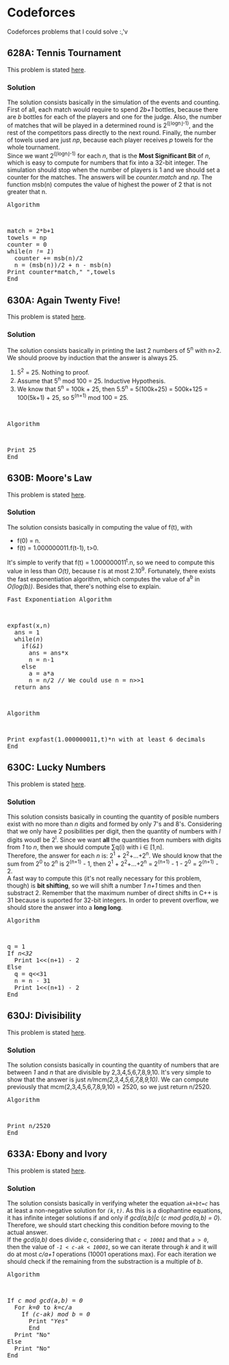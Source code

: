 # Codeforces
Codeforces problems that I could solve :,'v


## 628A: Tennis Tournament

This problem is stated <a href="http://codeforces.com/contest/628/problem/A">here</a>.
<br>
### Solution
The solution consists basically in the simulation of the events and counting. First of all, each match would require to spend *2b+1* bottles, because there are *b* bottles for each of the players and one for the judge. Also, the number of matches that will be played in a determined round is 2<sup>(&lfloor;logn&rfloor;-1)</sup>, and the rest of the competitors pass directly to the next round. Finally, the number of towels used are just *np*, because each player receives *p* towels for the whole tournament.
<br>
Since we want 2<sup>(&lfloor;logn&rfloor;-1)</sup> for each *n*, that is the **Most Significant Bit** of *n*, which is easy to compute for numbers that fix into a 32-bit integer. The simulation should stop when the number of players is 1 and we should set a counter for the matches. The answers will be *counter.match* and *np*. The function msb(n) computes the value of highest the power of 2 that is not greater that n.

<pre>Algorithm</pre>
<br>
<pre>
match = 2*b+1
towels = np
counter = 0
while(<em>n != 1</em>)
  counter += msb(n)/2
  n = (msb(n))/2 + n - msb(n)
Print counter*match," ",towels
End
</pre>

## 630A: Again Twenty Five!
This problem is stated <a href="http://codeforces.com/contest/630/problem/A">here</a>.
<br>
### Solution
The solution consists basically in printing the last 2 numbers of 5<sup>n</sup> with n&gt;2. We should proove by induction that the answer is always 25.
<ol>
<li> 5<sup>2</sup> = 25. Nothing to proof.</li>
<li> Assume that 5<sup>n</sup> mod 100 = 25. Inductive Hypothesis.</li>
<li> We know that 5<sup>n</sup> = 100k + 25, then 5.5<sup>n</sup> = 5(100k+25) = 500k+125 = 100(5k+1) + 25, so 5<sup>(n+1)</sup> mod 100 = 25.</li>
</ol>
<br>
<pre>Algorithm</pre>
<br>
<pre>
Print 25
End
</pre>

## 630B: Moore's Law
This problem is stated <a href="http://codeforces.com/contest/630/problem/B">here</a>.
<br>
### Solution
The solution consists basically in computing the value of f(t), with 
<ul>
<li>f(0) = n.</li>
<li>f(t) = 1.000000011.f(t-1), t&gt;0. </li>
</ul>

It's simple to verify that f(t) = 1.000000011<sup>t</sup>.n, so we need to compute this value in less than *O(t)*, because *t* is at most 2.10<sup>9</sup>. Fortunately, there exists the fast exponentiation algorithm, which computes the value of a<sup>b</sup> in *O(log(b))*. Besides that, there's nothing else to explain.
<br>
<pre>Fast Exponentiation Algorithm</pre>
<br>
<pre>
expfast(x,n)
  ans = 1
  while(<em>n</em>)
    if(<em>&amp;1</em>)
      ans = ans*x
      n = n-1
    else
      a = a*a
      n = n/2 // We could use n = n>>1
  return ans
</pre>
<br>
<pre>Algorithm</pre>
<br>
<pre>
Print expfast(1.000000011,t)*n with at least 6 decimals
End
</pre>

## 630C: Lucky Numbers
This problem is stated <a href="http://codeforces.com/contest/630/problem/C">here</a>.
<br>
### Solution
This solution consists basically in counting the quantity of posible numbers exist with no more than *n* digits and formed by only 7's and 8's. Considering that we only have 2 posibilities per digit, then the quantity of numbers with *l* digits woudl be 2<sup>l</sup>. Since we want **all** the quantities from numbers with digits from *1* to *n*, then we should compute &sum;q(i) with i &in; [1,n].
<br>
Therefore, the answer for each *n* is: 2<sup>1</sup> + 2<sup>2</sup>+...+2<sup>n</sup>. We should know that the sum from 2<sup>0</sup> to 2<sup>n</sup> is 2<sup>(n+1)</sup> - 1, then 2<sup>1</sup> + 2<sup>2</sup>+...+2<sup>n</sup> = 2<sup>(n+1)</sup> - 1 - 2<sup>0</sup> = 2<sup>(n+1)</sup> - 2.
<br>
A fast way to compute this (it's not really necessary for this problem, though) is **bit shifting**, so we will shift a number *1* *n+1* times and then substract 2. Remember that the maximum number of direct shifts in C++ is 31 because is suported for 32-bit integers. In order to prevent overflow, we should store the answer into a **long long**.
<br>
<pre>Algorithm</pre>
<br>
<pre>
q = 1
If <em>n&lt;32</em>
  Print 1&lt;&lt;(n+1) - 2
Else
  q = q&lt;&lt;31
  n = n - 31
  Print 1&lt;&lt;(n+1) - 2
End
</pre>

## 630J: Divisibility
This problem is stated <a href="http://codeforces.com/contest/630/problem/J">here</a>.
<br>
### Solution
The solution consists basically in counting the quantity of numbers that are between *1* and *n* that are divisible by 2,3,4,5,6,7,8,9,10. It's very simple to show that the answer is just *n/mcm(2,3,4,5,6,7,8,9,10)*. We can compute previously that mcm(2,3,4,5,6,7,8,9,10) = 2520, so we just return n/2520.
<br>
<pre>Algorithm</pre>
<br>
<pre>
Print n/2520
End
</pre>


## 633A: Ebony and Ivory

This problem is stated <a href="https://codeforces.com/contest/633/problem/A">here</a>.
<br>
### Solution
The solution consists basically in verifying wheter the equation *`ak+bt=c`* has at least a non-negative solution for *`(k,t)`*. As this is a diophantine equations, it has infinite integer solutions if and only if *gcd(a,b)|c* (*c mod gcd(a,b) = 0*). Therefore, we should start checking this condition before moving to the actual answer.
<br>
If the *gcd(a,b)* does divide *c*, considering that *`c < 10001`* and that *`a > 0`*, then the value of *`-1 < c-ak < 10001`*, so we can iterate through *k* and it will do at most *c/a+1* operations (10001 operations max). For each iteration we should check if the remaining from the substraction is a multiple of *b*.
<br>
<pre>Algorithm</pre>
<br>
<pre>
If <em>c mod gcd(a,b) = 0</em>
  For <em>k=0</em> to <em>k=c/a</em>
    If <em>(c-ak) mod b = 0</em>
      Print <em>"Yes"</em>
      End
  Print "No"
Else
  Print "No"
End
</pre>
